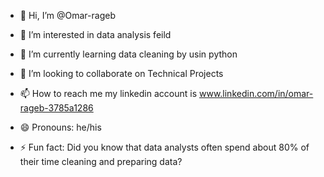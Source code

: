 - 👋 Hi, I’m @Omar-rageb
- 👀 I’m interested in data analysis feild
- 🌱 I’m currently learning data cleaning by usin python 
- 💞️ I’m looking to collaborate on Technical Projects
- 📫 How to reach me my linkedin account is www.linkedin.com/in/omar-rageb-3785a1286


- 😄 Pronouns: he/his
- ⚡ Fun fact: Did you know that data analysts often spend about 80% of their time cleaning and preparing data?

<!---
Omar-rageb/Omar-rageb is a ✨ special ✨ repository because its `README.md` (this file) appears on your GitHub profile.
You can click the Preview link to take a look at your changes.
--->
